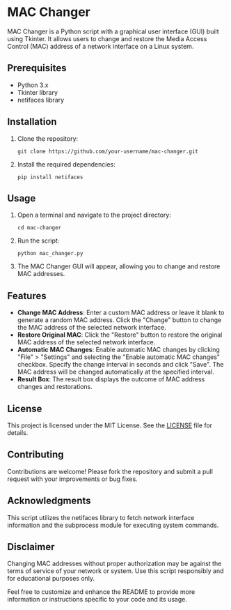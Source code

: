 # MAC Changer

MAC Changer is a Python script with a graphical user interface (GUI) built using Tkinter. It allows users to change and restore the Media Access Control (MAC) address of a network interface on a Linux system.

## Prerequisites

- Python 3.x
- Tkinter library
- netifaces library

## Installation

1. Clone the repository:

   ```
   git clone https://github.com/your-username/mac-changer.git
   ```

2. Install the required dependencies:

   ```
   pip install netifaces
   ```

## Usage

1. Open a terminal and navigate to the project directory:

   ```
   cd mac-changer
   ```

2. Run the script:

   ```
   python mac_changer.py
   ```

3. The MAC Changer GUI will appear, allowing you to change and restore MAC addresses.

## Features

- **Change MAC Address**: Enter a custom MAC address or leave it blank to generate a random MAC address. Click the "Change" button to change the MAC address of the selected network interface.
- **Restore Original MAC**: Click the "Restore" button to restore the original MAC address of the selected network interface.
- **Automatic MAC Changes**: Enable automatic MAC changes by clicking "File" > "Settings" and selecting the "Enable automatic MAC changes" checkbox. Specify the change interval in seconds and click "Save". The MAC address will be changed automatically at the specified interval.
- **Result Box**: The result box displays the outcome of MAC address changes and restorations.

## License

This project is licensed under the MIT License. See the [LICENSE](LICENSE) file for details.

## Contributing

Contributions are welcome! Please fork the repository and submit a pull request with your improvements or bug fixes.

## Acknowledgments

This script utilizes the netifaces library to fetch network interface information and the subprocess module for executing system commands.

## Disclaimer

Changing MAC addresses without proper authorization may be against the terms of service of your network or system. Use this script responsibly and for educational purposes only.

Feel free to customize and enhance the README to provide more information or instructions specific to your code and its usage.